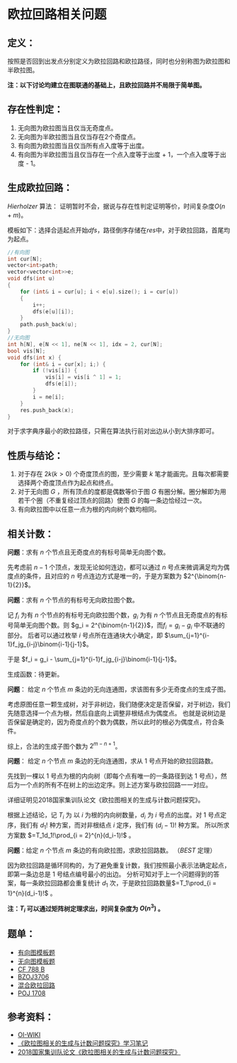 # 欧拉回路相关问题

## 定义：
按照是否回到出发点分别定义为欧拉回路和欧拉路径，同时也分别称图为欧拉图和半欧拉图。

**注：以下讨论均建立在图联通的基础上，且欧拉回路并不局限于简单图。**

## 存在性判定：
1. 无向图为欧拉图当且仅当无奇度点。
2. 无向图为半欧拉图当且仅当存在2个奇度点。
3. 有向图为欧拉图当且仅当所有点入度等于出度。
4. 有向图为半欧拉图当且仅当存在一个点入度等于出度 + 1，一个点入度等于出度 - 1。

## 生成欧拉回路：
*Hierholzer* 算法： 
证明暂时不会，据说与存在性判定证明等价，时间复杂度$O(n+m)$。 

模板如下：选择合适起点开始*dfs*，路径倒序存储在*res*中，对于欧拉回路，首尾均为起点。
```C++ linenums="1"
//有向图
int cur[N];
vector<int>path;
vector<vector<int>>e;
void dfs(int u)
{
    for (int& i = cur[u]; i < e[u].size(); i = cur[u])
    {
        i++;
        dfs(e[u][i]);
    }
    path.push_back(u);
}
//无向图
int h[N], e[N << 1], ne[N << 1], idx = 2, cur[N];
bool vis[N];
void dfs(int x) {
    for (int& i = cur[x]; i;) {
        if (!vis[i]) {
            vis[i] = vis[i ^ 1] = 1;
            dfs(e[i]);
        }
        i = ne[i];
    }
    res.push_back(x);
}
```
对于求字典序最小的欧拉路径，只需在算法执行前对出边从小到大排序即可。

## 性质与结论：
1. 对于存在 $2k (k > 0)$ 个奇度顶点的图，至少需要 $k$ 笔才能画完。且每次都需要选择两个奇度顶点作为起点和终点。
2. 对于无向图 $G$ ，所有顶点的度都是偶数等价于图 $G$ 有圈分解。圈分解即为用若干个圈（不重复经过顶点的回路）使图 $G$ 的每一条边恰经过一次。
3. 有向欧拉图中以任意一点为根的内向树个数均相同。
## 相关计数： 
**问题**：求有 $n$ 个节点且无奇度点的有标号简单无向图个数。 

先考虑前 $n - 1$ 个顶点，发现无论如何连边，都可以通过 $n$ 号点来微调满足均为偶度点的条件，且对应的 $n$ 号点连边方式是唯一的，于是方案数为 $2^{\binom{n-1}{2}}$。 


**问题**：求有 $n$ 个节点的有标号无向欧拉图个数。 

记 $f_i$ 为有 $n$ 个节点的有标号无向欧拉图个数，$g_i$ 为有 $n$ 个节点且无奇度点的有标号简单无向图个数。则 $g_i = 2^{\binom{n-1}{2}}$，而$f_i = g_i - g_i$ 中不联通的部分。
后者可以通过枚举 $i$ 号点所在连通块大小确定，即 $\sum_{j=1}^{i-1}f_jg_{i-j}\binom{i-1}{j-1}$。

于是 $f_i = g_i - \sum_{j=1}^{i-1}f_jg_{i-j}\binom{i-1}{j-1}$。

生成函数：待更新。

**问题**： 给定 $n$ 个节点 $m$ 条边的无向连通图，求该图有多少无奇度点的生成子图。

考虑原图任意一颗生成树，对于非树边，我们随便决定是否保留，对于树边，我们先随意选择一个点为根，然后自底向上调整非根结点为偶度点。
也就是说树边是否保留是确定的，因为奇度点的个数为偶数，所以此时的根必为偶度点，符合条件。

综上，合法的生成子图个数为 $2^{m-n+1}$。

**问题**： 给定 $n$ 个节点 $m$ 条边的无向连通图，求从 $1$ 号点开始的欧拉回路数。 

先找到一棵以 1 号点为根的内向树（即每个点有唯一的一条路径到达 1 号点），然后为一个点的所有不在树上的出边定序。则上述方案与欧拉回路一一对应。

详细证明见2018国家集训队论文《欧拉图相关的生成与计数问题探究》。

根据上述结论，记 $T_i$ 为 以 $i$ 为根的内向树数量，$d_i$ 为 $i$ 号点的出度。对 $1$ 号点定序，我们有 $d_1!$ 种方案，而对非根结点 $i$ 定序，我们有 $(d_i-1)!$ 种方案。
所以所求方案数 $=T_1d_1!\prod_{i = 2}^{n}(d_i-1)!$ 。

**问题**：给定 $n$ 个节点 $m$ 条边的有向欧拉图，求欧拉回路数。 （*BEST* 定理）

因为欧拉回路是循环同构的，为了避免重复计数，我们按照最小表示法确定起点，即第一条边总是 $1$ 号结点编号最小的出边。
分析可知对于上一个问题得到的答案，每一条欧拉回路都会重复统计 $d_1$ 次，于是欧拉回路数量$=T_1\prod_{i = 1}^{n}(d_i-1)!$ 。

**注：$T_i$ 可以通过矩阵树定理求出，时间复杂度为 $O(n^3)$ 。**

## 题单：
* [有向图模板题](https://www.luogu.com.cn/problem/P7771)
* [无向图模板题](https://www.luogu.com.cn/problem/P2731)
* [CF 788 B](https://codeforces.com/problemset/problem/788/B)
* [BZOJ3706](https://www.luogu.com.cn/problem/P10777)
* [混合欧拉回路](https://www.luogu.com.cn/problem/P3511)
* [POJ 1708](http://poj.org/problem?id=1780)
## 参考资料：
* [OI-WIKI](https://oi-wiki.org/graph/euler/)
* [《欧拉图相关的生成与计数问题探究》学习笔记](https://www.cnblogs.com/Y25t/p/15344552.html)
* [2018国家集训队论文《欧拉图相关的生成与计数问题探究》](../资料/euler(1).pdf)